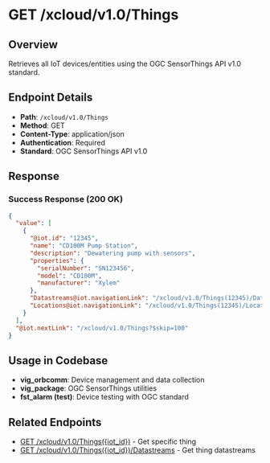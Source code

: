 # GET /xcloud/v1.0/Things

## Overview
Retrieves all IoT devices/entities using the OGC SensorThings API v1.0 standard.

## Endpoint Details
- **Path**: `/xcloud/v1.0/Things`
- **Method**: GET
- **Content-Type**: application/json
- **Authentication**: Required
- **Standard**: OGC SensorThings API v1.0

## Response
### Success Response (200 OK)
```json
{
  "value": [
    {
      "@iot.id": "12345",
      "name": "CD100M Pump Station",
      "description": "Dewatering pump with sensors",
      "properties": {
        "serialNumber": "SN123456",
        "model": "CD100M",
        "manufacturer": "Xylem"
      },
      "Datastreams@iot.navigationLink": "/xcloud/v1.0/Things(12345)/Datastreams",
      "Locations@iot.navigationLink": "/xcloud/v1.0/Things(12345)/Locations"
    }
  ],
  "@iot.nextLink": "/xcloud/v1.0/Things?$skip=100"
}
```

## Usage in Codebase
- **vig_orbcomm**: Device management and data collection
- **vig_package**: OGC SensorThings utilities
- **fst_alarm (test)**: Device testing with OGC standard

## Related Endpoints
- [GET /xcloud/v1.0/Things({iot_id})](v1-0-thing-iotId-get.md) - Get specific thing
- [GET /xcloud/v1.0/Things({iot_id})/Datastreams](v1-0-things-iotId-datastreams-get.md) - Get thing datastreams
